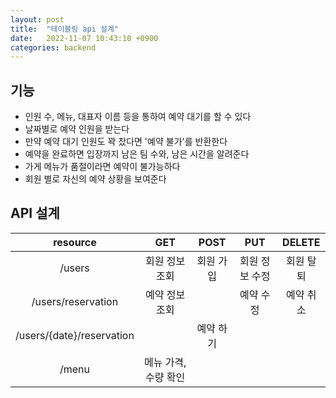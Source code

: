 ```yaml
---
layout: post
title:  "테이블링 api 설계"
date:   2022-11-07 10:43:10 +0900
categories: backend
---
```


## 기능
* 인원 수, 메뉴, 대표자 이름 등을 통하여 예약 대기를 할 수 있다
* 날짜별로 예약 인원을 받는다
* 만약 예약 대기 인원도 꽉 찼다면 '예약 불가'를 반환한다
* 예약을 완료하면 입장까지 남은 팀 수와, 남은 시간을 알려준다
* 가게 메뉴가 품절이라면 예약이 불가능하다
* 회원 별로 자신의 예약 상황을 보여준다

## API 설계

|resource|GET|POST|PUT|DELETE|
|:-:|:-:|:-:|:-:|:-:|
|/users|회원 정보 조회|회원 가입|회원 정보 수정|회원 탈퇴|
|/users/reservation|예약 정보 조회||예약 수정|예약 취소|
|/users/{date}/reservation||예약 하기|||
|/menu|메뉴 가격, 수량 확인||||